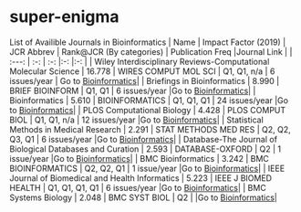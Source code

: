 # super-enigma
List of Availible Journals in Bioinformatics
| Name | Impact Factor (2019)  | JCR Abbrev | Rank@JCR (By categories)  | Publication Freq |Journal Link |
| :---:   | :-: | :-: |:-: |:-: |
| Wiley Interdisciplinary Reviews-Computational Molecular Science        | 16.778 |        WIRES COMPUT   MOL SCI | Q1, Q1, n/a    | 6 issues/year  | Go to [Bioinformatics](https://academic.oup.com/bioinformatics)|
| Briefings in Bioinformatics                                                   | 8.990  |        BRIEF   BIOINFORM      | Q1, Q1         | 6 issues/year  |Go to [Bioinformatics](https://academic.oup.com/bioinformatics)|
| Bioinformatics                                                                | 5.610  |        BIOINFORMATICS         | Q1, Q1, Q1     | 24 issues/year |Go to [Bioinformatics](https://academic.oup.com/bioinformatics)|
| PLOS Computational Biology                                                    | 4.428  | PLOS COMPUT BIOL              | Q1, Q1, n/a    | 12 issues/year |Go to [Bioinformatics](https://academic.oup.com/bioinformatics)|
| Statistical Methods in Medical   Research                                     | 2.291  | STAT METHODS MED RES          | Q2, Q2, Q3, Q1 | 6 issues/year  |Go to [Bioinformatics](https://academic.oup.com/bioinformatics)|
| Database-The Journal of Biological   Databases and Curation                   | 2.593  |        DATABASE-OXFORD        | Q2             | 1 issue/year   |Go to [Bioinformatics](https://academic.oup.com/bioinformatics)|
| BMC Bioinformatics                                                            | 3.242  | BMC BIOINFORMATICS            | Q2, Q2, Q1     | 1 issue/year   |Go to [Bioinformatics](https://academic.oup.com/bioinformatics)|
|          IEEE Journal   of Biomedical and Health Informatics                  | 5.223  |        IEEE J BIOMED   HEALTH | Q1, Q1, Q1, Q1 | 6 issues/year  |Go to [Bioinformatics](https://academic.oup.com/bioinformatics)|
| BMC Systems Biology                                                           | 2.048  |        BMC SYST BIOL          | Q2             |                |Go to [Bioinformatics](https://academic.oup.com/bioinformatics)|
